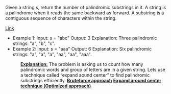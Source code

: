 <p>	Given a string s, return the number of palindromic substrings in it. A string is a palindrome when it reads the same backward as forward. A substring is a contiguous sequence of characters within the string. </p>
<a href="https://leetcode.com/problems/palindromic-substrings/description/?envType=list&envId=55afh7m7">Link</a>
<ul>
<li>Example 1: Input: s = "abc" Output: 3 Explanation: Three palindromic strings: "a", "b", "c". </li>
<li>Example 2: Input: s = "aaa" Output: 6 Explanation: Six palindromic strings: "a", "a", "a", "aa", "aa", "aaa".</li>
<ul>
<p>
<b><u>Explanation:</u></b>
The problem is asking us to count how many palindromic words and group of letters are in a given string. Lets use a technique called “expand aound center” to find palindromic substrings efficiently.
<b><u>Bruteforce approach</u></b>
<b><u>Expand around center technique (Optimized approach)</u></b>
</p>
 
